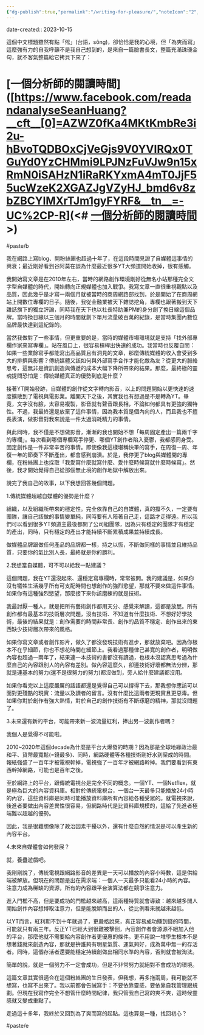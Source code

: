 ```yaml
---
{"dg-publish":true,"permalink":"/writing-for-pleasure/","noteIcon":"2","created":"","updated":""}
---
```


date-created:: 2023-10-15

這個中文標題雖然有點「倯」(台語，sông)，卻恰恰是我的心境，但「為爽而寫」這麼強有力的自我呼籲不是我自己想到的，是來自一篇臉書長文，整篇充滿珠璣金句，就不客氣整篇給它拷貝下來了：


# [一個分析師的閱讀時間]([https://www.facebook.com/readandanalyseSeanHuang?__cft__[0]=AZWZ0fKa4MKtKmbRe3i2u-hBvoTQDBOxCjVeGjs9V0YVIRQx0TGuYd0YzCHMmi9LPJNzFuVJw9n15xRmN0iSAHzN1iRaRKYxmA4mT0JjF55ucWzeK2XGAZJgVZyHJ_bmd6v8zbZBCYIMXrTJm1gyFYRF&__tn__=-UC%2CP-R](<# [**一個分析師的閱讀時間**](https://www.facebook.com/readandanalyseSeanHuang?__cft__[0]=AZWZ0fKa4MKtKmbRe3i2u-hBvoTQDBOxCjVeGjs9V0YVIRQx0TGuYd0YzCHMmi9LPJNzFuVJw9n15xRmN0iSAHzN1iRaRKYxmA4mT0JjF55ucWzeK2XGAZJgVZyHJ_bmd6v8zbZBCYIMXrTJm1gyFYRF&__tn__=-UC%2CP-R)>)

#paste/b 

我在網路上寫blog、開粉絲團也超過十年了，在這段時間見證了自媒體這事情的興衰；最近剛好看到谷阿莫在談為什麼最近很多YT大頻道開始收掉，很有感觸。

我開始寫文章是在2010年左右，當時的網路創作環境剛好從無名小站那種完全文字型自媒體的時代，開始轉向正規媒體也加入戰爭。我寫文章一直很重視觀點以及品質，因此幾乎是才寫一兩個月就被當時的商周網路部找到，於是開始了在商周網站上開數位專欄的日子。隨後，我從金融業被天下雜誌挖角，專欄也跟著搬到天下雜誌旗下的獨立評論，同時我在天下也以社長特助兼PM的身分創了換日線這個品牌。當時換日線以三個月的時間就創下單月流量破百萬的紀錄，是當時集團內數位品牌最快達到這紀錄的。

當然我做對了一些事情，但更重要的是，當時的媒體市場環境就是支持「找外部專欄作家來寫專欄」。站在風口上，很容易槓桿出快速的成功。我當時也反覆自問：如果一些業餘寫手都能寫出高品質且有洞見的文章，那麼傳統媒體的收入會受到多大的排擠與影響？傳統媒體又該如何與外部寫手合作才能化敵為友？從更大的脈絡思考，這無非是資訊創造與傳遞的成本大幅下降所帶來的結果。那麼，最終極的靈魂提問恐怕是：傳統媒體真正的優勢到底是什麼？

接著YT開始發跡，自媒體的創作從文字轉向影音，以上的問題開始以更快速的速度擴散到了電視與電影業。離開天下之後，其實我也有想過是不是轉為YT。畢竟，文字沒有臉，太容易複製，影音就有聲音跟長相，不論如何都具有更強的獨特性。不過，我最終還是放棄了這件事情，因為我本質是個內向的人，而且我也不擅長表演，做影音對我來說是一件太過消耗精力的事情。

與此同時，我不僅是不想做影音，漸漸的我也開始不想「每周固定產出一篇兩千字的專欄」。每次看到哪個專欄寫手停更、哪個YT創作者陷入憂鬱，我都感同身受。固定創作是一件非常辛苦的事情。即使像我這樣堪稱快筆的寫手，在周復一周、年復一年的節奏下不斷產出，都會感到崩潰。於是，我停更了blog與媒體開的專欄，在粉絲團上也採取「我愛寫什麼就寫什麼、愛什麼時候寫就什麼時候寫」。然後，我才開始覺得自己從那個無止境的創作地獄中解放出來。

說完了我自己的故事，以下我想回答幾個問題。

1.傳統媒體超越自媒體的優勢是什麼？

組織，以及組織所帶來的穩定性。完全依靠自己的自媒體，真的撐不久，一定要有團隊，讓自己該做的事情變單純，同時要有人陪著自己走，這路才走得遠。所以我們可以看到很多YT頻道主最後都開了公司組團隊，因為只有穩定的團隊才有穩定的產出，同時，只有穩定的產出才能持續不斷累積成果並持續成長。

做媒體品牌跟做任何產品的品牌都一樣，持之以恆，不斷做同樣的事情並且維持品質，只要你的氣比別人長，最終就是你的勝利。

2.我想當自媒體，可不可以給我一點建議？

這個問題，我在YT還沒起來、還穩定寫專欄時，常常被問。我的建議是，如果你沒有犧牲生活幾乎所有可支配時間也想創作的強烈慾望，那就不要來做這件事情。如果你有這種強烈慾望，那麼接下來你該磨練的就是技術。

我最討厭一種人，就是把所有藝術創作都用天分、感覺來解讀，這都是放屁。所有創作都有最基本的技術層次問題，沒有技術、不知道有什麼技術、不想好好學技術，最後的結果就是：創作需要的時間非常長、創作的品質不穩定、創作出來的東西缺少技術層次帶來的風格。

如果你寫文章或者創作影片，做久了都沒發現技術有進步，那就放棄吧。因為你根本不在乎細節，你也不想花時間在細節上。我看過那種律己甚寬的創作者，明明做內容也超過一兩年了，結果連一本技術的書都沒有讀過，也根本沒認真思考過為什麼自己的內容跟別人的內容有差別。做內容這麼久，卻連技術好壞都無法分辨，那就是連基本的努力(還不是很努力的努力)都沒做到，旁人給什麼建議都沒用。

如果你看完以上這麼嚴厲的話語都還是覺得自己可以撐得下去，那我想你應該可以面對更殘酷的現實：流量以及讀者的留言。沒有什麼比這兩者更現實且更惡毒。但如果你對於創作有強大熱情，對於自己的創作技術有不斷琢磨的精神，那就沒問題了。

3.未來還有新的平台，可能帶來新一波流量紅利，捧出另一波創作者嗎？

我個人是覺得不可能啦。

2010~2020年這個decade為什麼是平台大爆發的時期？因為那是全球地緣政治最和平、貨幣最寬鬆(=錢最多)、同時，網路硬體等各種技術剛好水到渠成的時間。報紙強盛了一百年才被電視幹掉，電視強了一百年才被網路幹掉。我們要看到有東西幹掉網路，可能也是百年之後。

至於網路上的平台，跟傳統電視台是完全不同的概念。一個YT、一個Netflex，就是極為巨大的內容資料庫。相對於傳統電視台，一個台一天最多只能播放24小時的內容，這些資料庫是同時可能播放資料庫所有內容給各種受眾的。就電視來說，後進者要做出內容差異性很容易，但網路時代是比資料庫規模的，這給了先進者極端難以超越的優勢。

因此，我是很難想像除了政治因素干擾以外，還有什麼自然的情況是可以產生新的內容平台。

4.未來自媒體會如何發展？

就，養蠱遊戲吧。

我剛剛說了，傳統電視跟網路影音的差異是一天可以播放的內容小時數，這是供給端被解放。但現在的問題是出在需求端：一個人一天最多只能看24小時的內容。注意力成為稀缺的資源，所有的內容跟平台演算法都在競爭注意力。

進入門檻不高，但是要成功的門檻越來越高，這兩種特質就會導致：越來越多閒人開始創作內容想博取注意力，但是能脫穎而出的人，從比例看來就越來越低。

以YT而言，紅利期不到十年就過了，更嚴格說來，真正容易成功賺到錢的時間，可能就只有兩三年。反正YT已經大到很難被擊倒，內容創作者會源源不絕加入他的平台，那麼他就不需要給內容創作者更優惠的條件。更不用說一堆學生根本不是想著錢就來創造內容，那就是拚誰夠有明星氣質、運氣夠好，成為萬中無一的存活者。同時，這個存活者還要能穩定持續創做出相同水準的內容，否則就會被淘汰。

簡單的說，就是一個努力不一定會成功，但是不非常努力就絕對不會成功的環境。

這篇文章其實很適合在這個粉絲團的生日發表，但我想，再多拖兩周，我可能就不想寫，也寫不出來了。我以前都會告誡寫手：不要依靠靈感，要依靠自我管理跟規劃。但現在我寫作完全不想管什麼時間紀律，我只管我自己寫的爽不爽，這時候靈感就又變成重點了。

走過這十多年，我終於又回到為了爽而寫的起點。這也算是一種，找回初心？

#paste/e 

